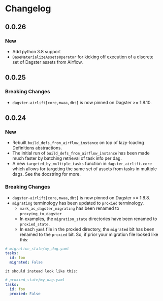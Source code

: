 # Changelog

## 0.0.26

### New

- Add python 3.8 support
- `BaseMaterializeAssetsOperator` for kicking off execution of a discrete set of Dagster assets from Airflow.

## 0.0.25

### Breaking Changes

- `dagster-airlift[core,mwaa,dbt]` is now pinned on Dagster >= 1.8.10.

## 0.0.24

### New

- Rebuilt `build_defs_from_airflow_instance` on top of lazy-loading Definitions abstractions.
- The initial run of `build_defs_from_airflow_instance` has been made much faster by batching retrieval of task info per dag.
- A new `targeted_by_multiple_tasks` function in `dagster_airlift.core` which allows for targeting the same set of assets from tasks in multiple dags. See the docstring for more.

### Breaking Changes

- `dagster-airlift[core,mwaa,dbt]` is now pinned on Dagster >= 1.8.8.
- `migrating` terminology has been updated to `proxied` terminology.
  - `mark_as_dagster_migrating` has been renamed to `proxying_to_dagster`
  - In examples, the `migration_state` directories have been renamed to `proxied_state`.
  - In each `yaml` file in the proxied directory, the `migrated` bit has been renamed to the `proxied` bit. So, if prior your migration file looked like this:

```yaml
# migration_state/my_dag.yaml
tasks:
  id: foo
  migrated: False
```

    it should instead look like this:

```yaml
# proxied_state/my_dag.yaml
tasks:
  id: foo
  proxied: False
```
